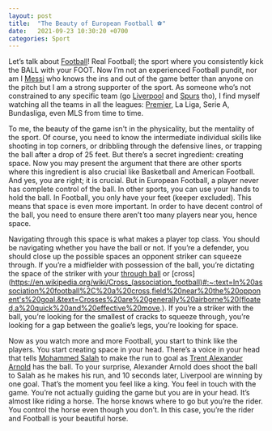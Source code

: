 ```yaml
---
layout: post
title:  "The Beauty of European Football ⚽"
date:   2021-09-23 10:30:20 +0700
categories: Sport
---
```

Let’s talk about [Football](https://www.uefa.com/)! Real Football; the sport where you consistently kick the BALL with your FOOT. Now I’m not an experienced Football pundit, nor am I [Messi](https://en.wikipedia.org/wiki/Lionel_Messi) who knows the ins and out of the game better than anyone on the pitch but I am a strong supporter of the sport. As someone who’s not constrained to any specific team (go [Liverpool](https://www.liverpoolfc.com/) and [Spurs](https://www.tottenhamhotspur.com/) tho), I find myself watching all the teams in all the leagues: [Premier](https://www.premierleague.com/), La Liga, Serie A, Bundasliga, even MLS from time to time.

To me, the beauty of the game isn't in the physicality, but the mentality of the sport. Of course, you need to know the intermediate individual skills like shooting in top corners, or dribbling through the defensive lines, or trapping the ball after a drop of 25 feet. But there’s a secret ingredient: creating space. Now you may present the argument that there are other sports where this ingredient is also crucial like Basketball and American Football. And yes, you are right; it is crucial. But in European Football, a player never has complete control of the ball. In other sports, you can use your hands to hold the ball. In Football, you only have your feet (keeper excluded). This means that space is even more important. In order to have decent control of the ball, you need to ensure there aren’t too many players near you, hence space. 

Navigating through this space is what makes a player top class. You should be navigating whether you have the ball or not. If you’re a defender, you should close up the possible spaces an opponent striker can squeeze through. If you’re a midfielder with possession of the ball, you’re dictating the space of the striker with your [through ball](https://dictionary.cambridge.org/us/dictionary/english/through-ball) or [cross](https://en.wikipedia.org/wiki/Cross_(association_football)#:~:text=In%20association%20football%2C%20a%20cross,field%20near%20the%20opponent's%20goal.&text=Crosses%20are%20generally%20airborne%20(floated,a%20quick%20and%20effective%20move.). If you’re a striker with the ball, you’re looking for the smallest of cracks to squeeze through, you’re looking for a gap between the goalie’s legs, you’re looking for space.

Now as you watch more and more Football, you start to think like the players. You start creating space in your head. There’s a voice in your head that tells [Mohammed Salah](https://en.wikipedia.org/wiki/Mohamed_Salah) to make the run to goal as [Trent Alexander Arnold](https://en.wikipedia.org/wiki/Trent_Alexander-Arnold) has the ball. To your surprise, Alexander Arnold does shoot the ball to Salah as he makes his run, and 10 seconds later, Liverpool are winning by one goal. That’s the moment you feel like a king. You feel in touch with the game. You’re not actually guiding the game but you are in your head. It’s almost like riding a horse. The horse knows where to go but you’re the rider. You control the horse even though you don’t. In this case, you’re the rider and Football is your beautiful horse.
